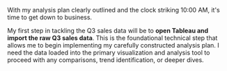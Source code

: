 

With my analysis plan clearly outlined and the clock striking 10:00 AM, it's time to get down to business.

My first step in tackling the Q3 sales data will be to **open Tableau and import the raw Q3 sales data**. This is the foundational technical step that allows me to begin implementing my carefully constructed analysis plan. I need the data loaded into the primary visualization and analysis tool to proceed with any comparisons, trend identification, or deeper dives.